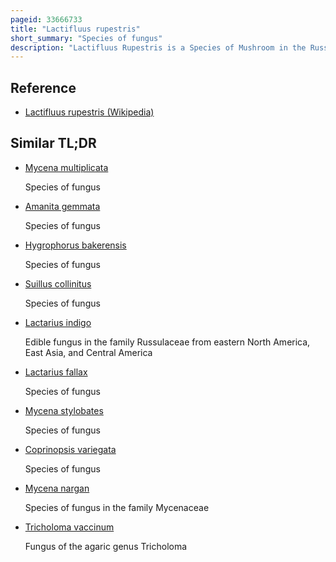 ```yaml
---
pageid: 33666733
title: "Lactifluus rupestris"
short_summary: "Species of fungus"
description: "Lactifluus Rupestris is a Species of Mushroom in the Russulaceae Family. It was characterized as a new Species in 2010 and is only known from the semi-arid Region in the national Park of Catimbau in Brazil. The Mushroom is characterised by a Stout Fruit Body with a smooth and sticky Orange Cap up to 7 Cm in Diameter. The Gills under the Cap are tightly spaced and often anastomosed. The Stem is 3545mm long by 1821mm Thick. The mushrooms exude a sparse cream-colored latex when cut or injured."
---
```


## Reference

- [Lactifluus rupestris (Wikipedia)](https://en.wikipedia.org/?curid=33666733)

## Similar TL;DR

- [Mycena multiplicata](/tldr/en/mycena-multiplicata)

  Species of fungus

- [Amanita gemmata](/tldr/en/amanita-gemmata)

  Species of fungus

- [Hygrophorus bakerensis](/tldr/en/hygrophorus-bakerensis)

  Species of fungus

- [Suillus collinitus](/tldr/en/suillus-collinitus)

  Species of fungus

- [Lactarius indigo](/tldr/en/lactarius-indigo)

  Edible fungus in the family Russulaceae from eastern North America, East Asia, and Central America

- [Lactarius fallax](/tldr/en/lactarius-fallax)

  Species of fungus

- [Mycena stylobates](/tldr/en/mycena-stylobates)

  Species of fungus

- [Coprinopsis variegata](/tldr/en/coprinopsis-variegata)

  Species of fungus

- [Mycena nargan](/tldr/en/mycena-nargan)

  Species of fungus in the family Mycenaceae

- [Tricholoma vaccinum](/tldr/en/tricholoma-vaccinum)

  Fungus of the agaric genus Tricholoma
